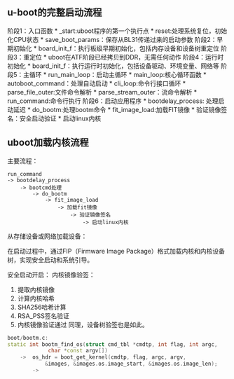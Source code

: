 ## u-boot的完整启动流程
阶段1：入口函数
    * _start:uboot程序的第一个执行点
    * reset:处理系统复位，初始化CPU状态
    * save_boot_params：保存从BL31传递过来的启动参数
阶段2：早期初始化
    * board_init_f：执行板级早期初始化，包括内存设备和设备树重定位
阶段3：重定位
    * uboot在ATF阶段已经拷贝到DDR，无需任何动作
阶段4：运行时初始化
    * board_init_f：执行运行时初始化，包括设备驱动、环境变量、网络等
阶段5：主循环
    * run_main_loop：启动主循环
    * main_loop:核心循环函数
    * autoboot_command：处理自动启动
    * cli_loop:命令行接口循环
    * parse_file_outer:文件命令解析
    * parse_stream_outer：流命令解析
    * run_command:命令行执行
阶段6：启动应用程序
    * bootdelay_process: 处理启动延迟
    * do_bootm:处理bootm命令
    * fit_image_load:加载FIT镜像
    * 验证镜像签名：安全启动验证
    * 启动linux内核

## uboot加载内核流程

主要流程：
```shell
run_command
-> bootdelay_process
    -> bootcmd处理
        -> do_bootm
            -> fit_image_load
                -> 加载fit镜像
                    -> 验证镜像签名
                        -> 启动linux内核

```

从存储设备或网络加载设备：

在启动过程中，通过FIP（Firmware Image Package）格式加载内核和内核设备树，实现安全启动和系统引导。

安全启动开启：
内核镜像验签：
1. 提取内核镜像
2. 计算内核哈希
3. SHA256哈希计算
4. RSA_PSS签名验证
5. 内核镜像验证通过
同理，设备树验签也是如此。


```cpp
boot/bootm.c:
static int bootm_find_os(struct cmd_tbl *cmdtp, int flag, int argc,
			 char *const argv[])
    -> 	os_hdr = boot_get_kernel(cmdtp, flag, argc, argv,
			&images, &images.os.image_start, &images.os.image_len);
        -> 

```
